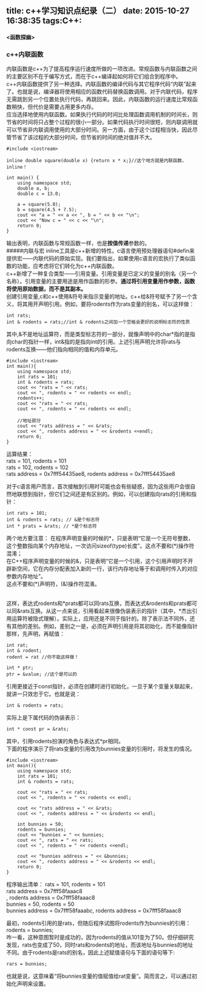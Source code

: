 title: c++学习知识点纪录（二）
date: 2015-10-27	 16:38:35
tags:C++:
---

#### <函数探幽>
### c++内联函数</br>
内联函数是c++为了提高程序运行速度所做的一项改进。常规函数与内联函数之间的主要区别不在于编写方式，而在于c++编译起如何将它们组合到程序中。</br>
c++内联函数提供了另一种选择。内联函数的编译代码与其它程序代码“内联”起来了。也就是说，编译器将使用相应的函数代码替换函数调用。对于内联代码，程序无需跳到另一个位置处执行代码，再跳回来。因此，内联函数的运行速度比常规函数稍快，但代价是需要占用更多内存。</br>
应当选择地使用内联函数。如果执行代码的时间比处理函数调用机制的时间长，则节省的时间将只占整个过程的很小一部分。如果代码执行时间很短，则内联调用就可以节省非内联调用使用的大部分时间。另一方面，由于这个过程相当快，因此尽管节省了该过程的大部分时间，但节省的时间的绝对值并不大。

```
#include <iostream>

inline double square(double x) {return x * x;}//这个地方就是内联函数，inline！

int main() {
	using namespace std;
	double a, b;
	double c = 13.0;
	
	a = square(5.0);
	b = square(4.5 + 7.5);
	cout << "a = " << a << ", b = " << b << "\n";
	cout << "Now c = " << c << "\n";
	return 0;
}
```

输出表明，内联函数与常规函数一样，也是**按值传递**参数的。</br>
#####内联与宏
inline工具是c++新增的特性。c语言使用预处理器语句#defin来提供宏——内联代码的原始实现。我们要指出，如果使用c语言的宏执行了类似函数的功能，应考虑将它们转化为c++内联函数。</br>
c++新增了一种复合类型——引用变量。引用变量是已定义的变量的别名（另一个名称）。引用变量的主要用途是用作函数的形参。**通过将引用变量用作参数，函数将使用原始数据，而不是其副本。**</br>
创建引用变量,c和c++使用&符号来指示变量的地址。c++给&符号赋予了另一个含义，将其用开声明引用。例如，要将rodents作为rats变量的别名，可以这样做：

```
int rats;
int & rodents = rats;//int & rodents之间加一个空格会更好的说明标志符的性质
```

其中,&不是地址运算符，而是类型标志符的一部分，就像声明中的char*指的是指向char的指针一样，int&指的是指向int的引用。上述引用声明允许将rats与rodents互换——他们指向相同的值和内存单元。

```
#include <iostream>
int main(){
	using namespace std;
	int rats = 101;
	int & rodents = rats;
	cout << "rats = " << rats;
	cout << ", rodents = " << rodents << endl;
	rodents++;
	cout << "rats = " << rats;
	cout << ", rodents = " << rodents << endl;
	
	//地址部分
	cout << "rats address = " << &rats;
	cout << ", rodents address = " << &rodents <<endl;
	return 0;	
}
```

运算结果：</br>
rats = 101, rodents = 101</br>
rats = 102, rodents = 102</br>
rats address = 0x7fff54435ae8, rodents address = 0x7fff54435ae8</br>

对于c语言用户而言，首次接触到引用时可能也会有些疑惑，因为这些用户会很自然地联想到指针，但它们之间还是有区别的。例如，可以创建指向rats的引用和指针：

```
int rats = 101;
int & rodents = rats; // &是个标志符
int * prats = &rats; // *是个标志符
```
两个地方要注意： 在程序声明变量的时候的\*，只是表明“它是一个无符号整数，这个整数指向某个内存地址，一次访问sizeof(type)长度”。这点不要和(\*)操作符混淆；</br>
在C++程序声明变量的时候的&，只是表明“它是一个引用，这个引用声明时不开辟新空间，它在内存分配表加入新的一行，该行内存地址等于和调用时传入的对应参数内存地址”。</br>
这点不要和(\*)声明符，(&)操作符混淆。</br></br>

这样，表达式rodents和*prats都可以同rats互换，而表达式&rodents和prats都可以同&rats互换。从这一点来说，引用看起来很像伪装表示的指针（其中，\*杰出引用运算符被隐式理解）。实际上，应用还是不同于指针的。除了表示法不同外，还有其他的差别。例如，差别之一是，必须在声明引用是将其初始化，而不能像指针那样，先声明，再赋值：

```
int rat;
int & rodent;
rodent = rat //你不能这样做！
```

```
int * ptr;
ptr = &value; //这个是可以的
```

引用更接近于const指针，必须在创建时进行初始化，一旦于某个变量关联起来，就讲一只效忠于它。也就是说：

```
int & rodents = rats;
```
实际上是下属代码的伪装表示：

```
int * const pr = &rats;
```
其中，引用rodents扮演的角色与表达式*pr相同。</br>
下面的程序演示了将rats变量的引用改为bunnies变量的引用时，将发生的情况。

```
#include <iostream>
int main(){
	using namespace std;
	int rats = 101;
	int & rodents = rats;
	
	cout << "rats = " << rats;
	cout << ", rodents = " << rodents << endl; 
	
	cout << "rats address = " << &rats;
	cout << ", rodents address = " << &rodents << endl;
	
	int bunnies = 50;
	rodents = bunnies;
	cout << "bunnies = " << bunnies;
	cout << ", rats = " << rats;
	cout << ", rodents = " << rodents <<endl;
	
	cout << "bunnies address = " << &bunnies;
	cout << ", rodents address = " << &rodents << endl;
	return 0;
}
```

程序输出清单：
rats = 101, rodents = 101</br>
rats address = 0x7fff58faaac8</br>
, rodents address = 0x7fff58faaac8</br>
bunnies = 50, rodents = 50</br>
bunnies address = 0x7fff58faaabc, rodents address = 0x7fff58faaac8</br>

最初，rodents引用的是rats，但随后程序试图将rodents作为bunnies的引用：</br>
rodents = bunnies;</br>
咋一看，这种意图暂时是成功的，因为rodents的值从101变为了50。但仔细研究发现，rats也变成了50，同时rats和rodents的地址，而该地址与bunnies的地址不同。由于rodents是rats的别名，因此上述赋值语句与下面的语句等下:

```
rars = bunnies;
```

也就是说，这意味着“将bunnies变量的值赋值给rat变量”。简而言之，可以通过初始化声明来设置。